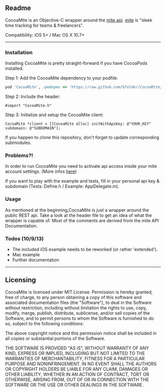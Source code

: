## Readme

CocoaMite is an Objective-C wrapper around the [mite api](http://mite.yo.lk/en/api/index.html "mite api").
[mite](http://mite.yo.lk/en/ "mite") is "sleek time tracking for teams & freelancers". 

Compatibility: iOS 5+ / Mac OS X 10.7+

---
### Installation

Installing CocoaMite is pretty straight-forward if you have CocoaPods installed.

Step 1: Add the CocoaMite dependency to your podfile:

```Ruby
pod 'CocoaMite', :podspec => 'https://raw.github.com/bfolder/CocoaMite/master/CocoaMite.podspec'
```

Step 2: Include the header:

`#import "CocoaMite.h"`

Step 3: Initialize and setup the CocoaMite client:

```objc
CocoaMite *client = [[CocoaMite alloc] initWithApiKey: @"YOUR_KEY" subdomain: @"SUBDOMAIN"];
```

If you happen to clone this repository, don't forget to update corresponding submodules.

### Problems?!

In order to run CocoaMite you need to activate api access inside your mite account settings. (More infos [here](http://mite.yo.lk/en/api/basics.html "more infos"))  

If you want to play with the example and tests, fill in your personal api key & subdomain (Tests: Define.h / Example: AppDelegate.m).

### Usage

As mentioned at the beginning,CocoaMite is just a wrapper around the public REST api. Take a look at the header file to get an idea of what the wrapper is capable of. Most of the comments are derived from the mite API Documentation. 

### Todos (10/9/13)

* The included iOS example needs to be reworked (or rather 'extended').
* Mac example
* Further documentation

---
## Licensing

CocoaMite is licensed under MIT License. Permission is hereby granted, free of charge, to any person obtaining a copy of this software and associated documentation files (the "Software"), to deal in the Software without restriction, including without limitation the rights to use, copy, modify, merge, publish, distribute, sublicense, and/or sell copies of the Software, and to permit persons to whom the Software is furnished to do so, subject to the following conditions:

The above copyright notice and this permission notice shall be included in all copies or substantial portions of the Software.

THE SOFTWARE IS PROVIDED "AS IS", WITHOUT WARRANTY OF ANY KIND, EXPRESS OR IMPLIED, INCLUDING BUT NOT LIMITED TO THE WARRANTIES OF MERCHANTABILITY, FITNESS FOR A PARTICULAR PURPOSE AND NONINFRINGEMENT. IN NO EVENT SHALL THE AUTHORS OR COPYRIGHT HOLDERS BE LIABLE FOR ANY CLAIM, DAMAGES OR OTHER LIABILITY, WHETHER IN AN ACTION OF CONTRACT, TORT OR OTHERWISE, ARISING FROM, OUT OF OR IN CONNECTION WITH THE SOFTWARE OR THE USE OR OTHER DEALINGS IN THE SOFTWARE.
